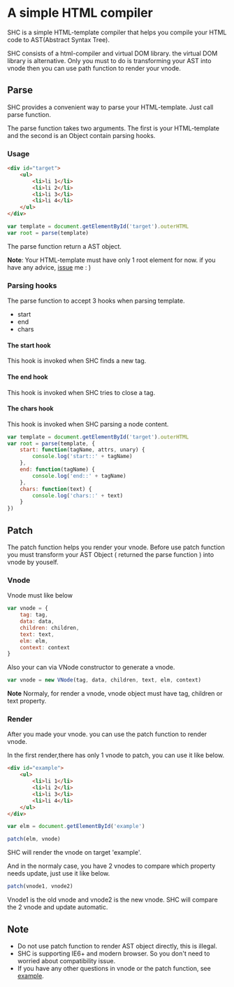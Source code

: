 # A simple HTML compiler
SHC is a simple HTML-template compiler that helps you compile your HTML code to AST(Abstract Syntax Tree).

SHC consists of a html-compiler and virtual DOM library. the virtual DOM library is alternative. Only you must to do is transforming your AST into vnode then you can use path function
to render your vnode.

## Parse
SHC provides a convenient way to parse your HTML-template. Just call parse function.

The parse function takes two arguments. The first is your HTML-template and the second is an Object contain parsing hooks.

### Usage

``` html
<div id="target">
    <ul>
        <li>li 1</li>
        <li>li 2</li>
        <li>li 3</li>
        <li>li 4</li>
    </ul>
</div>
```

``` javaScript
var template = document.getElementById('target').outerHTML
var root = parse(template)
```

The parse function return a AST object. 

**Note**: Your HTML-template must have only 1 root element for now. if you have any advice, [issue](https://github.com/hnzhangyang/SHC/issues) me : )

### Parsing hooks
The parse function to accept 3 hooks when parsing template. 
 - start
 - end 
 - chars

#### The start hook
This hook is invoked when SHC finds a new tag.

#### The end hook
This hook is invoked when SHC tries to close a tag.

#### The chars hook
This hook is invoked when SHC parsing a node content.

``` javaScript
var template = document.getElementById('target').outerHTML
var root = parse(template, {
    start: function(tagName, attrs, unary) {
        console.log('start::' + tagName)
    },
    end: function(tagName) {
        console.log('end::' + tagName)
    },
    chars: function(text) {
        console.log('chars::' + text)
    }
})
```

## Patch
The patch function helps you render your vnode. Before use patch function you must transform your AST Object ( returned the parse function ) into vnode by youself.

### Vnode
Vnode must like below

``` javaScript
var vnode = {
    tag: tag,
    data: data,
    children: children,
    text: text,
    elm: elm,
    context: context
}
```
Also your can via VNode constructor to generate a vnode.

``` javaScript
var vnode = new VNode(tag, data, children, text, elm, context)
```
**Note** Normaly, for render a vnode, vnode object must have tag, children or text property. 

### Render
After you made your vnode. you can use the patch function to render vnode.

In the first render,there has only 1 vnode to patch, you can use it like below.

``` html
<div id="example">
    <ul>
        <li>li 1</li>
        <li>li 2</li>
        <li>li 3</li>
        <li>li 4</li>
    </ul>
</div>
```

``` javaScript
var elm = document.getElementById('example')

patch(elm, vnode)
```

SHC will render the vnode on target 'example'.

And in the normaly case, you have 2 vnodes to compare which property needs update, just use it like below.

``` javaScript
patch(vnode1, vnode2)
```
Vnode1 is the old vnode and vnode2 is the new vnode. SHC will compare the 2 vnode and update automatic.


## Note
- Do not use patch function to render AST object directly, this is illegal. 
- SHC is supporting IE6+ and modern browser. So you don't need to worried about compatibility issue.
- If you have any other questions in vnode or the patch function, see [example](https://github.com/hnzhangyang/SHC/tree/master/example).
